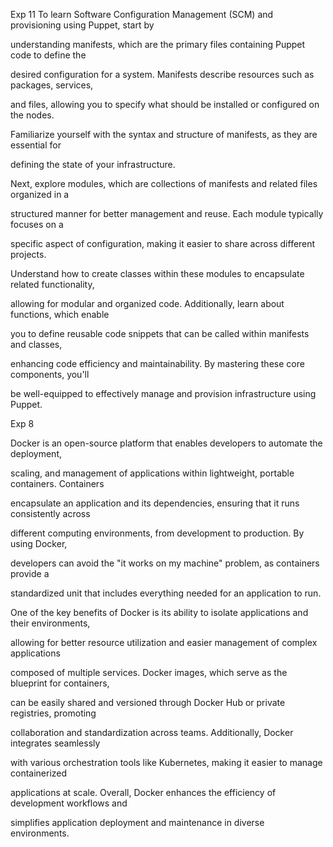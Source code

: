 Exp 11
To learn Software Configuration Management (SCM) and provisioning using Puppet, start by 

understanding manifests, which are the primary files containing Puppet code to define the 

desired configuration for a system. Manifests describe resources such as packages, services, 

and files, allowing you to specify what should be installed or configured on the nodes. 

Familiarize yourself with the syntax and structure of manifests, as they are essential for 

defining the state of your infrastructure.

Next, explore modules, which are collections of manifests and related files organized in a 

structured manner for better management and reuse. Each module typically focuses on a 

specific aspect of configuration, making it easier to share across different projects. 

Understand how to create classes within these modules to encapsulate related functionality, 

allowing for modular and organized code. Additionally, learn about functions, which enable 

you to define reusable code snippets that can be called within manifests and classes, 

enhancing code efficiency and maintainability. By mastering these core components, you'll 

be well-equipped to effectively manage and provision infrastructure using Puppet.



Exp 8

Docker is an open-source platform that enables developers to automate the deployment, 

scaling, and management of applications within lightweight, portable containers. Containers 

encapsulate an application and its dependencies, ensuring that it runs consistently across 

different computing environments, from development to production. By using Docker, 

developers can avoid the "it works on my machine" problem, as containers provide a 

standardized unit that includes everything needed for an application to run.

One of the key benefits of Docker is its ability to isolate applications and their environments, 

allowing for better resource utilization and easier management of complex applications 

composed of multiple services. Docker images, which serve as the blueprint for containers, 

can be easily shared and versioned through Docker Hub or private registries, promoting 

collaboration and standardization across teams. Additionally, Docker integrates seamlessly 

with various orchestration tools like Kubernetes, making it easier to manage containerized 

applications at scale. Overall, Docker enhances the efficiency of development workflows and 

simplifies application deployment and maintenance in diverse environments.

